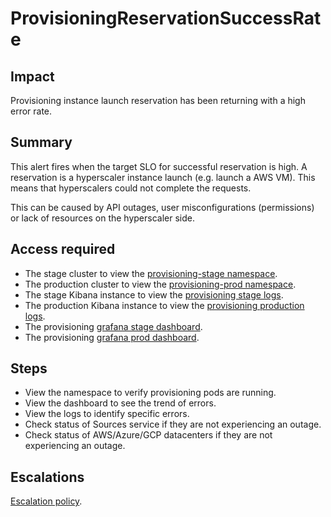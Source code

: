 ProvisioningReservationSuccessRate
==================================

Impact
------

Provisioning instance launch reservation has been returning with a high error rate.

Summary
-------

This alert fires when the target SLO for successful reservation is high. A reservation is a hyperscaler instance launch (e.g. launch a AWS VM). This means that hyperscalers could not complete the requests.

This can be caused by API outages, user misconfigurations (permissions) or lack of resources on the hyperscaler side.

Access required
---------------
- The stage cluster to view the [provisioning-stage namespace][provisioning-stage-namespace].
- The production cluster to view the [provisioning-prod namespace][provisioning-prod-namespace].
- The stage Kibana instance to view the [provisioning stage logs][provisioning-kibana-stage].
- The production Kibana instance to view the [provisioning production logs][provisioning-kibana-prod].
- The provisioning [grafana stage dashboard][grafana-stage].
- The provisioning [grafana prod dashboard][grafana-prod].

[provisioning-stage-namespace]: https://console-openshift-console.apps.crcs02ue1.urby.p1.openshiftapps.com/k8s/ns/provisioning-stage/services
[provisioning-prod-namespace]: https://console-openshift-console.apps.crcp01ue1.o9m8.p1.openshiftapps.com/project-details/ns/provisioning-prod
[provisioning-kibana-stage]: https://kibana.apps.crcs02ue1.urby.p1.openshiftapps.com/app/kibana#/discover?_g=(filters:!(),refreshInterval:(pause:!t,value:0),time:(from:now%2Fd,to:now%2Fd))&_a=(columns:!(_source),filters:!(),index:'43c5fed0-d5ce-11ea-b58c-a7c95afd7a5d',interval:auto,query:(language:kuery,query:'@log_group:provisioning'),sort:!())
[provisioning-kibana-prod]: https://kibana.apps.crcp01ue1.o9m8.p1.openshiftapps.com/app/kibana#/discover?_g=(filters:!(),refreshInterval:(pause:!t,value:0),time:(from:now%2Fd,to:now%2Fd))&_a=(columns:!(_source),filters:!(),index:'43c5fed0-d5ce-11ea-b58c-a7c95afd7a5d',interval:auto,query:(language:kuery,query:'@log_group:provisioning'),sort:!())
[grafana-stage]: https://grafana.stage.devshift.net/d/211/provisioning?orgId=1
[grafana-prod]: https://grafana.app-sre.devshift.net/d/211/provisioning?orgId=1

Steps
-----
- View the namespace to verify provisioning pods are running.
- View the dashboard to see the trend of errors.
- View the logs to identify specific errors.
- Check status of Sources service if they are not experiencing an outage.
- Check status of AWS/Azure/GCP datacenters if they are not experiencing an outage.


Escalations
-----------

[Escalation policy](data/teams/insights/escalation-policies/crc-provisioning-escalations.yml).
